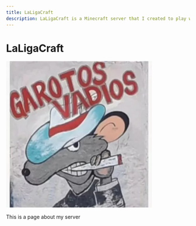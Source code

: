 ```yaml
---
title: LaLigaCraft
description: LaLigaCraft is a Minecraft server that I created to play with my friends.
---
```


# LaLigaCraft

![Alt text](6e7c22dc59e36dc74c9add6b308da219.webp)

This is a page about my server
